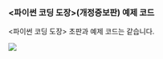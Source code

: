 ### <파이썬 코딩 도장>(개정증보판) 예제 코드
<파이썬 코딩 도장> 초판과 예제 코드는 같습니다.

![](https://gimg.gilbut.co.kr/book/BN003634/rn_view_BN003634.jpg)